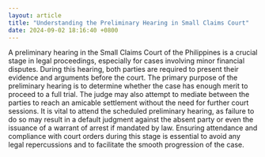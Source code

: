 ```yaml
---
layout: article
title: "Understanding the Preliminary Hearing in Small Claims Court"
date: 2024-09-02 18:16:40 +0800
---
```


<p>A preliminary hearing in the Small Claims Court of the Philippines is a crucial stage in legal proceedings, especially for cases involving minor financial disputes. During this hearing, both parties are required to present their evidence and arguments before the court. The primary purpose of the preliminary hearing is to determine whether the case has enough merit to proceed to a full trial. The judge may also attempt to mediate between the parties to reach an amicable settlement without the need for further court sessions. It is vital to attend the scheduled preliminary hearing, as failure to do so may result in a default judgment against the absent party or even the issuance of a warrant of arrest if mandated by law. Ensuring attendance and compliance with court orders during this stage is essential to avoid any legal repercussions and to facilitate the smooth progression of the case.</p>
